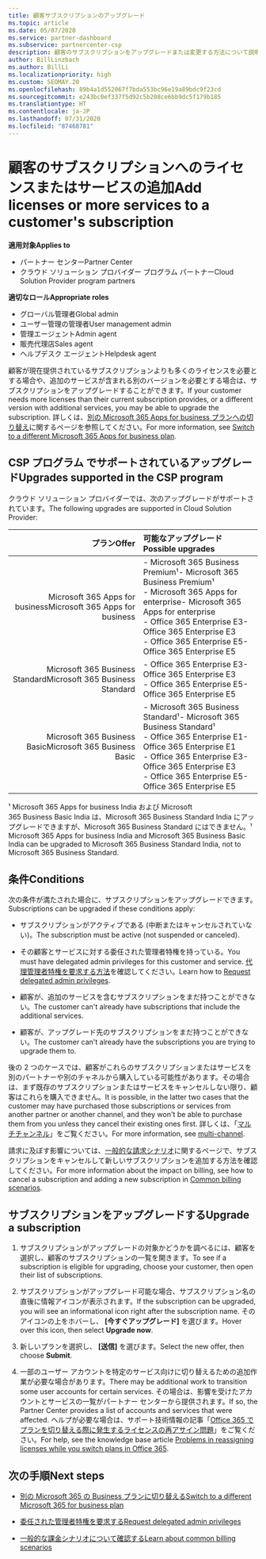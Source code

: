 ```yaml
---
title: 顧客サブスクリプションのアップグレード
ms.topic: article
ms.date: 05/07/2020
ms.service: partner-dashboard
ms.subservice: partnercenter-csp
description: 顧客のサブスクリプションをアップグレードまたは変更する方法について説明します。 ライセンスを追加したり、より多くのサービスを含む別のバージョンに移行したりします。
author: BillLinzbach
ms.author: BillLi
ms.localizationpriority: high
ms.custom: SEOMAY.20
ms.openlocfilehash: 89b4a1d552067f7bda553bc96e19a89bdc9f23cd
ms.sourcegitcommit: e243bc0ef337f5d92c5b208ce6bb9dc5f179b185
ms.translationtype: HT
ms.contentlocale: ja-JP
ms.lasthandoff: 07/31/2020
ms.locfileid: "87468781"
---
```

# <a name="add-licenses-or-more-services-to-a-customers-subscription"></a><span data-ttu-id="3d86c-104">顧客のサブスクリプションへのライセンスまたはサービスの追加</span><span class="sxs-lookup"><span data-stu-id="3d86c-104">Add licenses or more services to a customer's subscription</span></span>

<span data-ttu-id="3d86c-105">**適用対象**</span><span class="sxs-lookup"><span data-stu-id="3d86c-105">**Applies to**</span></span>

- <span data-ttu-id="3d86c-106">パートナー センター</span><span class="sxs-lookup"><span data-stu-id="3d86c-106">Partner Center</span></span>
- <span data-ttu-id="3d86c-107">クラウド ソリューション プロバイダー プログラム パートナー</span><span class="sxs-lookup"><span data-stu-id="3d86c-107">Cloud Solution Provider program partners</span></span>

<span data-ttu-id="3d86c-108">**適切なロール**</span><span class="sxs-lookup"><span data-stu-id="3d86c-108">**Appropriate roles**</span></span>

- <span data-ttu-id="3d86c-109">グローバル管理者</span><span class="sxs-lookup"><span data-stu-id="3d86c-109">Global admin</span></span>
- <span data-ttu-id="3d86c-110">ユーザー管理の管理者</span><span class="sxs-lookup"><span data-stu-id="3d86c-110">User management admin</span></span>
- <span data-ttu-id="3d86c-111">管理エージェント</span><span class="sxs-lookup"><span data-stu-id="3d86c-111">Admin agent</span></span>
- <span data-ttu-id="3d86c-112">販売代理店</span><span class="sxs-lookup"><span data-stu-id="3d86c-112">Sales agent</span></span>
- <span data-ttu-id="3d86c-113">ヘルプデスク エージェント</span><span class="sxs-lookup"><span data-stu-id="3d86c-113">Helpdesk agent</span></span>

<span data-ttu-id="3d86c-114">顧客が現在提供されているサブスクリプションよりも多くのライセンスを必要とする場合や、追加のサービスが含まれる別のバージョンを必要とする場合は、サブスクリプションをアップグレードすることができます。</span><span class="sxs-lookup"><span data-stu-id="3d86c-114">If your customer needs more licenses than their current subscription provides, or a different version with additional services, you may be able to upgrade the subscription.</span></span> <span data-ttu-id="3d86c-115">詳しくは、[別の Microsoft 365 Apps for business プランへの切り替え](https://go.microsoft.com/fwlink/p/?LinkId=723577)に関するページを参照してください。</span><span class="sxs-lookup"><span data-stu-id="3d86c-115">For more information, see [Switch to a different Microsoft 365 Apps for business plan](https://go.microsoft.com/fwlink/p/?LinkId=723577).</span></span>

## <a name="upgrades-supported-in-the-csp-program"></a><span data-ttu-id="3d86c-116">CSP プログラム <a id="upgradesubscription"></a> でサポートされているアップグレード</span><span class="sxs-lookup"><span data-stu-id="3d86c-116">Upgrades supported in the CSP program <a id="upgradesubscription"></a></span></span>

<span data-ttu-id="3d86c-117">クラウド ソリューション プロバイダーでは、次のアップグレードがサポートされています。</span><span class="sxs-lookup"><span data-stu-id="3d86c-117">The following upgrades are supported in Cloud Solution Provider:</span></span>

| <span data-ttu-id="3d86c-118">プラン</span><span class="sxs-lookup"><span data-stu-id="3d86c-118">Offer</span></span> | <span data-ttu-id="3d86c-119">可能なアップグレード</span><span class="sxs-lookup"><span data-stu-id="3d86c-119">Possible upgrades</span></span>|
|---:|:---|
| <span data-ttu-id="3d86c-120">Microsoft 365 Apps for business</span><span class="sxs-lookup"><span data-stu-id="3d86c-120">Microsoft 365 Apps for business</span></span>   | <span data-ttu-id="3d86c-121">- Microsoft 365 Business Premium¹</span><span class="sxs-lookup"><span data-stu-id="3d86c-121">- Microsoft 365 Business Premium¹</span></span> <br/>  <span data-ttu-id="3d86c-122">- Microsoft 365 Apps for enterprise</span><span class="sxs-lookup"><span data-stu-id="3d86c-122">- Microsoft 365 Apps for enterprise</span></span> <br/> <span data-ttu-id="3d86c-123">- Office 365 Enterprise E3</span><span class="sxs-lookup"><span data-stu-id="3d86c-123">- Office 365 Enterprise E3</span></span> <br/> <span data-ttu-id="3d86c-124">- Office 365 Enterprise E5</span><span class="sxs-lookup"><span data-stu-id="3d86c-124">- Office 365 Enterprise E5</span></span> <br/> |
| <span data-ttu-id="3d86c-125">Microsoft 365 Business Standard</span><span class="sxs-lookup"><span data-stu-id="3d86c-125">Microsoft 365 Business Standard</span></span>    | <span data-ttu-id="3d86c-126">- Office 365 Enterprise E3</span><span class="sxs-lookup"><span data-stu-id="3d86c-126">- Office 365 Enterprise E3</span></span> <br/> <span data-ttu-id="3d86c-127">- Office 365 Enterprise E5</span><span class="sxs-lookup"><span data-stu-id="3d86c-127">- Office 365 Enterprise E5</span></span> <br/> |
| <span data-ttu-id="3d86c-128">Microsoft 365 Business Basic</span><span class="sxs-lookup"><span data-stu-id="3d86c-128">Microsoft 365 Business Basic</span></span> | <span data-ttu-id="3d86c-129">- Microsoft 365 Business Standard¹</span><span class="sxs-lookup"><span data-stu-id="3d86c-129">- Microsoft 365 Business Standard¹</span></span> <br/> <span data-ttu-id="3d86c-130">- Office 365 Enterprise E1</span><span class="sxs-lookup"><span data-stu-id="3d86c-130">- Office 365 Enterprise E1</span></span> <br/> <span data-ttu-id="3d86c-131">- Office 365 Enterprise E3</span><span class="sxs-lookup"><span data-stu-id="3d86c-131">- Office 365 Enterprise E3</span></span><br/> <span data-ttu-id="3d86c-132">- Office 365 Enterprise E5</span><span class="sxs-lookup"><span data-stu-id="3d86c-132">- Office 365 Enterprise E5</span></span> <br/> |

<span data-ttu-id="3d86c-133">¹ Microsoft 365 Apps for business India および Microsoft 365 Business Basic India は、Microsoft 365 Business Standard India にアップグレードできますが、Microsoft 365 Business Standard にはできません。</span><span class="sxs-lookup"><span data-stu-id="3d86c-133">¹ Microsoft 365 Apps for business India and Microsoft 365 Business Basic India can be upgraded to Microsoft 365 Business Standard India, not to Microsoft 365 Business Standard.</span></span>


## <a name="conditions"></a><span data-ttu-id="3d86c-134">条件</span><span class="sxs-lookup"><span data-stu-id="3d86c-134">Conditions</span></span>

<span data-ttu-id="3d86c-135">次の条件が満たされた場合に、サブスクリプションをアップグレードできます。</span><span class="sxs-lookup"><span data-stu-id="3d86c-135">Subscriptions can be upgraded if these conditions apply:</span></span>

- <span data-ttu-id="3d86c-136">サブスクリプションがアクティブである (中断またはキャンセルされていない)。</span><span class="sxs-lookup"><span data-stu-id="3d86c-136">The subscription must be active (not suspended or canceled).</span></span>

- <span data-ttu-id="3d86c-137">その顧客とサービスに対する委任された管理者特権を持っている。</span><span class="sxs-lookup"><span data-stu-id="3d86c-137">You must have delegated admin privileges for this customer and service.</span></span> <span data-ttu-id="3d86c-138">[代理管理者特権を要求する方法](request-a-relationship-with-a-customer.md)を確認してください。</span><span class="sxs-lookup"><span data-stu-id="3d86c-138">Learn how to [Request delegated admin privileges](request-a-relationship-with-a-customer.md).</span></span>

- <span data-ttu-id="3d86c-139">顧客が、追加のサービスを含むサブスクリプションをまだ持つことができない。</span><span class="sxs-lookup"><span data-stu-id="3d86c-139">The customer can't already have subscriptions that include the additional services.</span></span>

- <span data-ttu-id="3d86c-140">顧客が、アップグレード先のサブスクリプションをまだ持つことができない。</span><span class="sxs-lookup"><span data-stu-id="3d86c-140">The customer can't already have the subscriptions you are trying to upgrade them to.</span></span>

<span data-ttu-id="3d86c-141">後の 2 つのケースでは、顧客がこれらのサブスクリプションまたはサービスを別のパートナーや別のチャネルから購入している可能性があります。その場合は、まず既存のサブスクリプションまたはサービスをキャンセルしない限り、顧客はこれらを購入できません。</span><span class="sxs-lookup"><span data-stu-id="3d86c-141">It is possible, in the latter two cases that the customer may have purchased those subscriptions or services from another partner or another channel, and they won't be able to purchase them from you unless they cancel their existing ones first.</span></span> <span data-ttu-id="3d86c-142">詳しくは、「[マルチチャンネル](multichannel.md)」をご覧ください。</span><span class="sxs-lookup"><span data-stu-id="3d86c-142">For more information, see [multi-channel](multichannel.md).</span></span>

<span data-ttu-id="3d86c-143">請求に及ぼす影響については、[一般的な請求シナリオ](common-billing-scenarios.md)に関するページで、サブスクリプションをキャンセルして新しいサブスクリプションを追加する方法を確認してください。</span><span class="sxs-lookup"><span data-stu-id="3d86c-143">For more information about the impact on billing, see how to cancel a subscription and adding a new subscription in [Common billing scenarios](common-billing-scenarios.md).</span></span>

## <a name="upgrade-a-subscription"></a><span data-ttu-id="3d86c-144">サブスクリプションをアップグレードする</span><span class="sxs-lookup"><span data-stu-id="3d86c-144">Upgrade a subscription</span></span>

1. <span data-ttu-id="3d86c-145">サブスクリプションがアップグレードの対象かどうかを調べるには、顧客を選択し、顧客のサブスクリプションの一覧を開きます。</span><span class="sxs-lookup"><span data-stu-id="3d86c-145">To see if a subscription is eligible for upgrading, choose your customer, then open their list of subscriptions.</span></span>

2. <span data-ttu-id="3d86c-146">サブスクリプションがアップグレード可能な場合、サブスクリプション名の直後に情報アイコンが表示されます。</span><span class="sxs-lookup"><span data-stu-id="3d86c-146">If the subscription can be upgraded, you will see an informational icon right after the subscription name.</span></span> <span data-ttu-id="3d86c-147">そのアイコンの上をホバーし、 **[今すぐアップグレード]** を選びます。</span><span class="sxs-lookup"><span data-stu-id="3d86c-147">Hover over this icon, then select **Upgrade now**.</span></span>

3. <span data-ttu-id="3d86c-148">新しいプランを選択し、 **[送信]** を選びます。</span><span class="sxs-lookup"><span data-stu-id="3d86c-148">Select the new offer, then choose **Submit**.</span></span>

4. <span data-ttu-id="3d86c-149">一部のユーザー アカウントを特定のサービス向けに切り替えるための追加作業が必要な場合があります。</span><span class="sxs-lookup"><span data-stu-id="3d86c-149">There may be additional work to transition some user accounts for certain services.</span></span> <span data-ttu-id="3d86c-150">その場合は、影響を受けたアカウントとサービスの一覧がパートナー センターから提供されます。</span><span class="sxs-lookup"><span data-stu-id="3d86c-150">If so, the Partner Center provides a list of accounts and services that were affected.</span></span> <span data-ttu-id="3d86c-151">ヘルプが必要な場合は、サポート技術情報の記事「[Office 365 でプランを切り替える際に発生するライセンスの再アサイン問題](https://go.microsoft.com/fwlink/p/?LinkId=723576)」をご覧ください。</span><span class="sxs-lookup"><span data-stu-id="3d86c-151">For help, see the knowledge base article [Problems in reassigning licenses while you switch plans in Office 365](https://go.microsoft.com/fwlink/p/?LinkId=723576).</span></span>

## <a name="next-steps"></a><span data-ttu-id="3d86c-152">次の手順</span><span class="sxs-lookup"><span data-stu-id="3d86c-152">Next steps</span></span>

- [<span data-ttu-id="3d86c-153">別の Microsoft 365 の Business プランに切り替える</span><span class="sxs-lookup"><span data-stu-id="3d86c-153">Switch to a different Microsoft 365 for business plan</span></span>](https://go.microsoft.com/fwlink/p/?LinkId=723577)

- [<span data-ttu-id="3d86c-154">委任された管理者特権を要求する</span><span class="sxs-lookup"><span data-stu-id="3d86c-154">Request delegated admin privileges</span></span>](request-a-relationship-with-a-customer.md)

- [<span data-ttu-id="3d86c-155">一般的な課金シナリオについて確認する</span><span class="sxs-lookup"><span data-stu-id="3d86c-155">Learn about common billing scenarios</span></span>](common-billing-scenarios.md)
